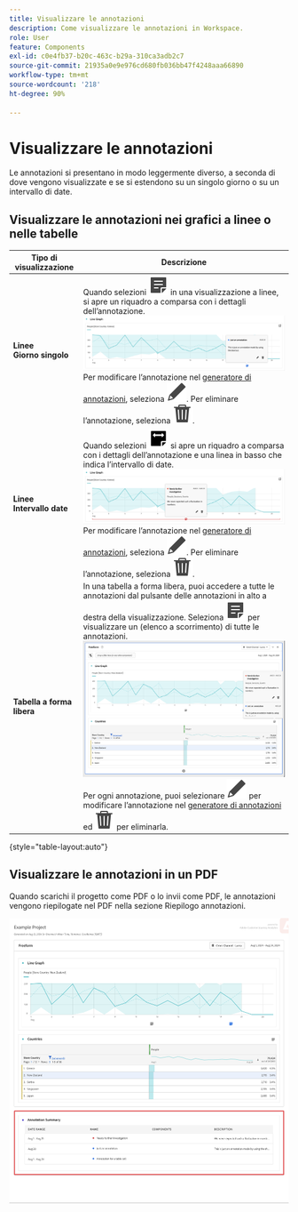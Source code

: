 ```yaml
---
title: Visualizzare le annotazioni
description: Come visualizzare le annotazioni in Workspace.
role: User
feature: Components
exl-id: c0e4fb37-b20c-463c-b29a-310ca3adb2c7
source-git-commit: 21935a0e9e976cd680fb036bb47f4248aaa66890
workflow-type: tm+mt
source-wordcount: '218'
ht-degree: 90%

---
```


# Visualizzare le annotazioni

Le annotazioni si presentano in modo leggermente diverso, a seconda di dove vengono visualizzate e se si estendono su un singolo giorno o su un intervallo di date.

## Visualizzare le annotazioni nei grafici a linee o nelle tabelle

| Tipo di<br/>visualizzazione | Descrizione |
| --- | --- |
| **Linee &#x200B;**<br/>**Giorno singolo** | Quando selezioni ![Annota](/help/assets/icons/Annotate.svg) in una visualizzazione a linee, si apre un riquadro a comparsa con i dettagli dell’annotazione.<br/>![Annotazione per un giorno singolo](assets/annotation-single-day.png)<br/>Per modificare l’annotazione nel [generatore di annotazioni](create-annotations.md#annotation-builder), seleziona ![Modifica](/help/assets/icons/Edit.svg). Per eliminare l’annotazione, seleziona ![Elimina](/help/assets/icons/Delete.svg). |
| **Linee &#x200B;**<br/>**Intervallo date** | Quando selezioni ![AnnotateRange](/help/assets/icons/AnnotateRange.svg) si apre un riquadro a comparsa con i dettagli dell’annotazione e una linea in basso che indica l’intervallo di date.<br/>![Intervallo annotazione](assets/annotation-range.png)Per modificare l’annotazione nel [generatore di annotazioni](create-annotations.md#annotation-builder), seleziona ![Modifica](/help/assets/icons/Edit.svg). Per eliminare l’annotazione, seleziona ![Elimina](/help/assets/icons/Delete.svg). |
| **Tabella a forma libera** | In una tabella a forma libera, puoi accedere a tutte le annotazioni dal pulsante delle annotazioni in alto a destra della visualizzazione. Seleziona ![Annota](/help/assets/icons/Annotate.svg) per visualizzare un (elenco a scorrimento) di tutte le annotazioni.<br/>![Tabella annotazioni](assets/annotations-table.png)<br/>Per ogni annotazione, puoi selezionare ![Modifica](/help/assets/icons/Edit.svg) per modificare l’annotazione nel [generatore di annotazioni](create-annotations.md#annotation-builder) ed ![Elimina](/help/assets/icons/Delete.svg) per eliminarla. |

{style="table-layout:auto"}

## Visualizzare le annotazioni in un PDF

Quando scarichi il progetto come PDF o lo invii come PDF, le annotazioni vengono riepilogate nel PDF nella sezione Riepilogo annotazioni.

![Visualizzazione evidenziata di un file .pdf con spiegazioni delle annotazioni.](assets/annotations-pdf.png)
